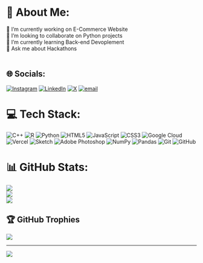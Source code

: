 # 💫 About Me:
🔭 I’m currently working on E-Commerce Website <br>👯 I’m looking to collaborate on Python projects<br>🌱 I’m currently learning Back-end Devoplement<br>💬 Ask me about Hackathons<br><br>

## 🌐 Socials:
[![Instagram](https://img.shields.io/badge/Instagram-%23E4405F.svg?logo=Instagram&logoColor=white)](https://instagram.com/@f_deshmukh13) [![LinkedIn](https://img.shields.io/badge/LinkedIn-%230077B5.svg?logo=linkedin&logoColor=white)](https://linkedin.com/in/@faizandeshmukh13) [![X](https://img.shields.io/badge/X-black.svg?logo=X&logoColor=white)](https://x.com/@f_deshmukh13) [![email](https://img.shields.io/badge/Email-D14836?logo=gmail&logoColor=white)](mailto:deshmukhfaizan13@gmail.com) 


# 💻 Tech Stack:
![C++](https://img.shields.io/badge/c++-%2300599C.svg?style=for-the-badge&logo=c%2B%2B&logoColor=white) ![R](https://img.shields.io/badge/r-%23276DC3.svg?style=for-the-badge&logo=r&logoColor=white) ![Python](https://img.shields.io/badge/python-3670A0?style=for-the-badge&logo=python&logoColor=ffdd54) ![HTML5](https://img.shields.io/badge/html5-%23E34F26.svg?style=for-the-badge&logo=html5&logoColor=white) ![JavaScript](https://img.shields.io/badge/javascript-%23323330.svg?style=for-the-badge&logo=javascript&logoColor=%23F7DF1E) ![CSS3](https://img.shields.io/badge/css3-%231572B6.svg?style=for-the-badge&logo=css3&logoColor=white) ![Google Cloud](https://img.shields.io/badge/GoogleCloud-%234285F4.svg?style=for-the-badge&logo=google-cloud&logoColor=white) ![Vercel](https://img.shields.io/badge/vercel-%23000000.svg?style=for-the-badge&logo=vercel&logoColor=white) ![Sketch](https://img.shields.io/badge/Sketch-FFB387?style=for-the-badge&logo=sketch&logoColor=black) ![Adobe Photoshop](https://img.shields.io/badge/adobe%20photoshop-%2331A8FF.svg?style=for-the-badge&logo=adobe%20photoshop&logoColor=white) ![NumPy](https://img.shields.io/badge/numpy-%23013243.svg?style=for-the-badge&logo=numpy&logoColor=white) ![Pandas](https://img.shields.io/badge/pandas-%23150458.svg?style=for-the-badge&logo=pandas&logoColor=white) ![Git](https://img.shields.io/badge/git-%23F05033.svg?style=for-the-badge&logo=git&logoColor=white) ![GitHub](https://img.shields.io/badge/github-%23121011.svg?style=for-the-badge&logo=github&logoColor=white)


# 📊 GitHub Stats:
![](https://github-readme-stats.vercel.app/api?username=faizan1317&theme=radical&hide_border=false&include_all_commits=true&count_private=true)<br/>
![](https://nirzak-streak-stats.vercel.app/?user=faizan1317&theme=radical&hide_border=false)<br/>
![](https://github-readme-stats.vercel.app/api/top-langs/?username=faizan1317&theme=radical&hide_border=false&include_all_commits=true&count_private=true&layout=compact)


## 🏆 GitHub Trophies
![](https://github-profile-trophy.vercel.app/?username=faizan1317&theme=radical&no-frame=false&no-bg=false&margin-w=4)

---
[![](https://visitcount.itsvg.in/api?id=faizan1317&icon=0&color=0)](https://visitcount.itsvg.in)

<!-- Proudly created with GPRM ( https://gprm.itsvg.in ) -->

